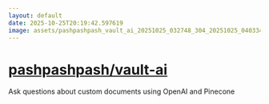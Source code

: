 ```yaml
---
layout: default
date: 2025-10-25T20:19:42.597619
image: assets/pashpashpash_vault_ai_20251025_032748_304_20251025_040334_041112--20251025T060506414--cropped.png
---
```


# [pashpashpash/vault-ai](https://github.com/pashpashpash/vault-ai/)

Ask questions about custom documents using OpenAI and Pinecone
